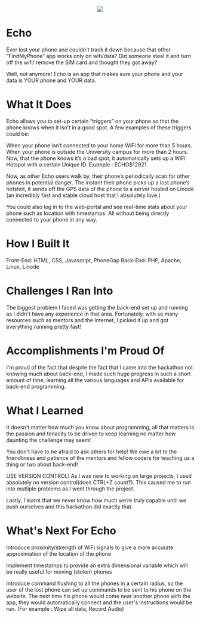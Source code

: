 <p align="center">
  <img src = "https://res.cloudinary.com/devpost/image/fetch/s--sesR50w_--/c_limit,f_auto,fl_lossy,q_auto,w_900/http://i64.tinypic.com/o881e8.png" />
</p>


# Echo
Ever lost your phone and couldn't track it down because that other “FindMyPhone” app works only on wifi/data? Did someone steal it and turn off the wifi/ remove the SIM card and thought they got away?

Well, not anymore! Echo is an app that makes sure your phone and your data is YOUR phone and YOUR data.

# What It Does
Echo allows you to set-up certain “triggers” on your phone so that the phone knows when it isn’t in a good spot. A few examples of these triggers could be:

When your phone isn’t connected to your home WiFi for more than 5 hours.
When your phone is outside the University campus for more than 2 hours.
Now, that the phone knows it’s a bad spot, it automatically sets up a WiFi Hotspot with a certain Unique ID. Example : ECHO$12921

Now, as other Echo users walk by, their phone’s periodically scan for other phones in potential danger. The instant their phone picks up a lost phone’s hotshot, it sends off the GPS data of the phone to a server hosted on Linode (an incredibly fast and stable cloud host that I absolutely love.)

You could also log in to the web-portal and see real-time stats about your phone such as location with timestamps. All without being directly connected to your phone in any way.

# How I Built It
Front-End: HTML, CSS, Javascript, PhoneGap Back-End: PHP, Apache, Linux, Linode

# Challenges I Ran Into
The biggest problem I faced was getting the back-end set up and running as I didn't have any experience in that area. Fortunately, with so many resources such as mentors and the Internet, I picked it up and got everything running pretty fast!

# Accomplishments I'm Proud Of
I'm proud of the fact that despite the fact that I came into the hackathon not knowing much about back-end, I made such huge progress in such a short amount of time, learning all the various languages and APIs available for back-end programming.

# What I Learned
It doesn't matter how much you know about programming, all that matters is the passion and tenacity to be driven to keep learning no matter how daunting the challenge may seem!

You don't have to be afraid to ask others for help! We owe a lot to the friendliness and patience of the mentors and fellow coders for teaching us a thing or two about back-end!

USE VERSION CONTROL! As I was new to working on large projects, I used absolutely no version control(does CTRL+Z count?). This caused me to run into mutliple problems as I went through the project.

Lastly, I learnt that we never know how much we’re truly capable until we push ourselves and this hackathon did exactly that.

# What's Next For Echo
Introduce proximity/strength of WiFi signals to give a more accurate approximation of the location of the phone

Implement timestamps to provide an extra dimensional variable which will be really useful for moving (stolen) phones

Introduce command flushing to all the phones in a certain radius, so the user of the lost phone can set up commands to be sent to his 
phone on the website. The next time his phone would come near another phone with the app, they would automatically connect and the user's instructions would be run. (For example : Wipe all data, Record Audio)

